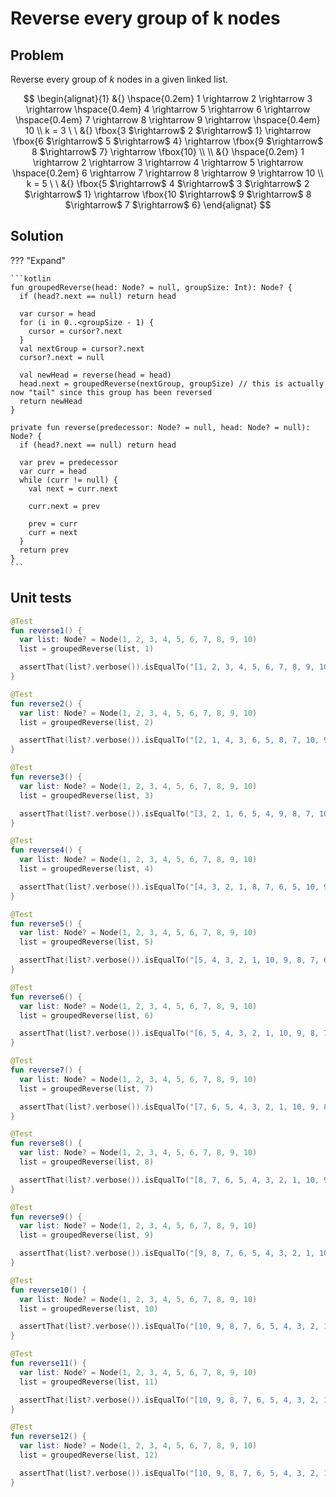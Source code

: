 # Reverse every group of k nodes

<style>
.md-logo img {
  content: url('/data-structures/linked-list/polyline-light.svg');
}

:root [data-md-color-scheme=slate] .md-logo img  {
  content: url('/data-structures/linked-list/polyline-night.svg');
}
</style>

## Problem

Reverse every group of $k$ nodes in a given linked list.

$$
\begin{alignat}{1}
&{} \hspace{0.2em} 1 \rightarrow 2 \rightarrow 3 \rightarrow \hspace{0.4em} 4 \rightarrow 5 \rightarrow 6 \rightarrow \hspace{0.4em} 7 \rightarrow 8 \rightarrow 9 \rightarrow \hspace{0.4em} 10 \\
k = 3 \ \ &{} \fbox{3 $\rightarrow$ 2 $\rightarrow$ 1} \rightarrow \fbox{6 $\rightarrow$ 5 $\rightarrow$ 4} \rightarrow \fbox{9 $\rightarrow$ 8 $\rightarrow$ 7} \rightarrow \fbox{10} \\
\\
&{} \hspace{0.2em} 1 \rightarrow 2 \rightarrow 3 \rightarrow 4 \rightarrow 5 \rightarrow \hspace{0.2em} 6 \rightarrow 7 \rightarrow 8 \rightarrow 9 \rightarrow 10 \\
k = 5 \ \ &{} \fbox{5 $\rightarrow$ 4 $\rightarrow$ 3 $\rightarrow$ 2 $\rightarrow$ 1} \rightarrow \fbox{10 $\rightarrow$ 9 $\rightarrow$ 8 $\rightarrow$ 7 $\rightarrow$ 6}
\end{alignat}
$$

## Solution

??? "Expand"

    ```kotlin
    fun groupedReverse(head: Node? = null, groupSize: Int): Node? {
      if (head?.next == null) return head

      var cursor = head
      for (i in 0..<groupSize - 1) {
        cursor = cursor?.next
      }
      val nextGroup = cursor?.next
      cursor?.next = null

      val newHead = reverse(head = head)
      head.next = groupedReverse(nextGroup, groupSize) // this is actually now "tail" since this group has been reversed
      return newHead
    }

    private fun reverse(predecessor: Node? = null, head: Node? = null): Node? {
      if (head?.next == null) return head

      var prev = predecessor
      var curr = head
      while (curr != null) {
        val next = curr.next

        curr.next = prev

        prev = curr
        curr = next
      }
      return prev
    }
    ```

## Unit tests

```kotlin linenums="1"
@Test
fun reverse1() {
  var list: Node? = Node(1, 2, 3, 4, 5, 6, 7, 8, 9, 10)
  list = groupedReverse(list, 1)

  assertThat(list?.verbose()).isEqualTo("[1, 2, 3, 4, 5, 6, 7, 8, 9, 10]")
}

@Test
fun reverse2() {
  var list: Node? = Node(1, 2, 3, 4, 5, 6, 7, 8, 9, 10)
  list = groupedReverse(list, 2)

  assertThat(list?.verbose()).isEqualTo("[2, 1, 4, 3, 6, 5, 8, 7, 10, 9]")
}

@Test
fun reverse3() {
  var list: Node? = Node(1, 2, 3, 4, 5, 6, 7, 8, 9, 10)
  list = groupedReverse(list, 3)

  assertThat(list?.verbose()).isEqualTo("[3, 2, 1, 6, 5, 4, 9, 8, 7, 10]")
}

@Test
fun reverse4() {
  var list: Node? = Node(1, 2, 3, 4, 5, 6, 7, 8, 9, 10)
  list = groupedReverse(list, 4)

  assertThat(list?.verbose()).isEqualTo("[4, 3, 2, 1, 8, 7, 6, 5, 10, 9]")
}

@Test
fun reverse5() {
  var list: Node? = Node(1, 2, 3, 4, 5, 6, 7, 8, 9, 10)
  list = groupedReverse(list, 5)

  assertThat(list?.verbose()).isEqualTo("[5, 4, 3, 2, 1, 10, 9, 8, 7, 6]")
}

@Test
fun reverse6() {
  var list: Node? = Node(1, 2, 3, 4, 5, 6, 7, 8, 9, 10)
  list = groupedReverse(list, 6)

  assertThat(list?.verbose()).isEqualTo("[6, 5, 4, 3, 2, 1, 10, 9, 8, 7]")
}

@Test
fun reverse7() {
  var list: Node? = Node(1, 2, 3, 4, 5, 6, 7, 8, 9, 10)
  list = groupedReverse(list, 7)

  assertThat(list?.verbose()).isEqualTo("[7, 6, 5, 4, 3, 2, 1, 10, 9, 8]")
}

@Test
fun reverse8() {
  var list: Node? = Node(1, 2, 3, 4, 5, 6, 7, 8, 9, 10)
  list = groupedReverse(list, 8)

  assertThat(list?.verbose()).isEqualTo("[8, 7, 6, 5, 4, 3, 2, 1, 10, 9]")
}

@Test
fun reverse9() {
  var list: Node? = Node(1, 2, 3, 4, 5, 6, 7, 8, 9, 10)
  list = groupedReverse(list, 9)

  assertThat(list?.verbose()).isEqualTo("[9, 8, 7, 6, 5, 4, 3, 2, 1, 10]")
}

@Test
fun reverse10() {
  var list: Node? = Node(1, 2, 3, 4, 5, 6, 7, 8, 9, 10)
  list = groupedReverse(list, 10)

  assertThat(list?.verbose()).isEqualTo("[10, 9, 8, 7, 6, 5, 4, 3, 2, 1]")
}

@Test
fun reverse11() {
  var list: Node? = Node(1, 2, 3, 4, 5, 6, 7, 8, 9, 10)
  list = groupedReverse(list, 11)

  assertThat(list?.verbose()).isEqualTo("[10, 9, 8, 7, 6, 5, 4, 3, 2, 1]")
}

@Test
fun reverse12() {
  var list: Node? = Node(1, 2, 3, 4, 5, 6, 7, 8, 9, 10)
  list = groupedReverse(list, 12)

  assertThat(list?.verbose()).isEqualTo("[10, 9, 8, 7, 6, 5, 4, 3, 2, 1]")
}
```
